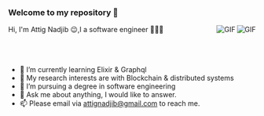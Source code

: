 ### Welcome to my repository  👋




  <img align="right" alt="GIF" src="https://media.giphy.com/media/iIqmM5tTjmpOB9mpbn/giphy.gif" />
    <img align="right" alt="GIF" src="https://giphy.com/embed/11kEuHSQAXXiGQ" />

  
 
  Hi, I'm Attig Nadjib 😉,I a software engineer 👨🏻‍💻 
  <br />
<br />
<br />
<br />

- 🌱 I’m currently learning Elixir & Graphql
- 🤔 My research interests are with Blockchain & distributed systems
- 💼 I’m pursuing a  degree in software engineering
- 💬 Ask me about anything, I would like to answer. 
- 📫 Please email via attignadjib@gmail.com to reach me.



